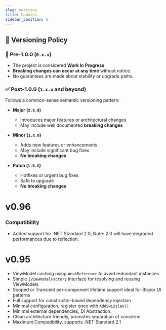 ```yaml
---
slug: versions
title: Updates
sidebar_position: 0
---
```

## 🔖 Versioning Policy

### 🚧 Pre-1.0.0 (`0.x.x`)

- The project is considered **Work In Progress**.
- **Breaking changes can occur at any time** without notice.
- No guarantees are made about stability or upgrade paths.

### ✅ Post-1.0.0 (`1.x.x` and beyond)

Follows a common-sense semantic versioning pattern:

- **Major (`X.0.0`)**  
  
  - Introduces major features or architectural changes  
  - May include well documented **breaking changes**

- **Minor (`1.X.0`)**  
  
  - Adds new features or enhancements  
  - May include significant bug fixes  
  - **No breaking changes**

- **Patch (`1.0.X`)**  
  
  - Hotfixes or urgent bug fixes  
  - Safe to upgrade  
  - **No breaking changes**
   
# v0.96
### Compatibility
- Added support for .NET Standard 2.0, Note: 2.0 will have degraded performances due to reflection.

# v0.95
- ViewModel caching using `WeakReference` to avoid redundant instances
- Simple `IViewModelFactory` interface for resolving and reusing ViewModels
- Scoped or Transient per-component lifetime support ideal for Blazor UI patterns
- Full support for constructor-based dependency injection
- Minimal configuration, register once with `AddSwizzleV()`
- Minimal external dependencies,  DI Abstraction.
- Clean architecture friendly, promotes separation of concerns
- Maximum Compatibility, supports .NET Standard 2.1